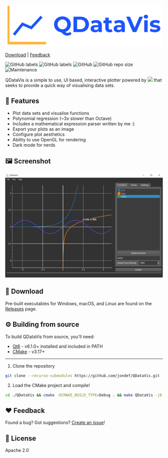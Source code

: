 [![QDataVis](doc/logo50percent.png)](https://github.com/jondef/QDataVis)

[Download](https://github.com/jondef/QDataVis#-download) |
[Feedback](https://github.com/jondef/QDataVis#%EF%B8%8F-feedback)

![GitHub labels](https://img.shields.io/badge/Version-v1.0.0-blue?style=for-the-badge)
![GitHub labels](https://img.shields.io/badge/Language-C++-orange?style=for-the-badge)
![GitHub](https://img.shields.io/github/license/jondef/QDataVis?style=for-the-badge)
![GitHub repo size](https://img.shields.io/github/repo-size/jondef/QDataVis?style=for-the-badge)
![Maintenance](https://img.shields.io/maintenance/yes/2021?style=for-the-badge)

QDataVis is a simple to use, UI based, interactive plotter powered by <img src="https://upload.wikimedia.org/wikipedia/commons/thumb/0/0b/Qt_logo_2016.svg/1280px-Qt_logo_2016.svg.png" height="15"/> that seeks to provide a quick way of visualising data sets.

🚀 Features
-----------
  - Plot data sets and visualise functions
  - Polynomial regression (~3x slower than Octave)
  - Includes a mathematical expression parser written by me :)
  - Export your plots as an image
  - Configure plot aesthetics
  - Ability to use OpenGL for rendering
  - Dark mode for nerds

🖼️ Screenshot
----------
![QDataVis](doc/screenshot.png)

💾 Download
--------
Pre-built executables for Windows, macOS, and Linux are found on the [Releases](https://github.com/jondef/QDataVis/releases) page.

⚙️ Building from source
----------
To build QDataVis from source, you'll need:
* [Qt6] - v6.1.0+ installed and included in PATH
* [CMake] - v3.17+
----------

1. Clone the repository
```sh
git clone --recurse-submodules https://github.com/jondef/QDataVis.git
```
2. Load the CMake project and compile!
```sh
cd ./QDataVis && cmake -DCMAKE_BUILD_TYPE=Debug . && make QDataVis -j8
```

❤️ Feedback
--------
Found a bug? Got suggestions? [Create an issue](https://github.com/jondef/QDataVis/issues/new)!

📝 License
-------
Apache 2.0

[Qt6]: <https://www.qt.io/>
[QCustomPlot]: <https://www.qcustomplot.com/>
[CMake]: <https://cmake.org/download/>
